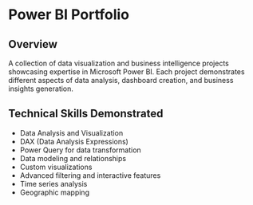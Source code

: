 # Power BI Portfolio

## Overview
A collection of data visualization and business intelligence projects showcasing expertise in Microsoft Power BI. Each project demonstrates different aspects of data analysis, dashboard creation, and business insights generation.

## Technical Skills Demonstrated
- Data Analysis and Visualization
- DAX (Data Analysis Expressions)
- Power Query for data transformation
- Data modeling and relationships
- Custom visualizations
- Advanced filtering and interactive features
- Time series analysis
- Geographic mapping

